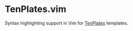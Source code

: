 # TenPlates.vim

Syntax highlighting support in Vim for
[TenPlates](https://github.com/frankiebaffa/tenplates) templates.

